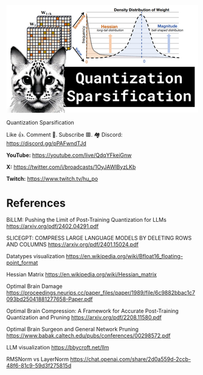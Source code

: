 ![](thumbnails/10.02.2024.png)

Quantization Sparsification

Like 👍. Comment 💬. Subscribe 🟥.
🏘 Discord: https://discord.gg/pPAFwndTJd

**YouTube:** https://youtube.com/live/QdqYFkeiGnw

**X:** https://twitter.com/i/broadcasts/1OyJAWlByzLKb

**Twitch:** https://www.twitch.tv/hu_po


# References

BiLLM: Pushing the Limit of Post-Training Quantization for LLMs
https://arxiv.org/pdf/2402.04291.pdf

SLICEGPT: COMPRESS LARGE LANGUAGE MODELS BY DELETING ROWS AND COLUMNS
https://arxiv.org/pdf/2401.15024.pdf

Datatypes visualization
https://en.wikipedia.org/wiki/Bfloat16_floating-point_format

Hessian Matrix
https://en.wikipedia.org/wiki/Hessian_matrix

Optimal Brain Damage
https://proceedings.neurips.cc/paper_files/paper/1989/file/6c9882bbac1c7093bd25041881277658-Paper.pdf

Optimal Brain Compression: A Framework for Accurate Post-Training Quantization and Pruning
https://arxiv.org/pdf/2208.11580.pdf

Optimal Brain Surgeon and General Network Pruning
https://www.babak.caltech.edu/pubs/conferences/00298572.pdf

LLM visualization
https://bbycroft.net/llm

RMSNorm vs LayerNorm
https://chat.openai.com/share/2d0a559d-2ccb-48f6-81c9-59d3f275815d
